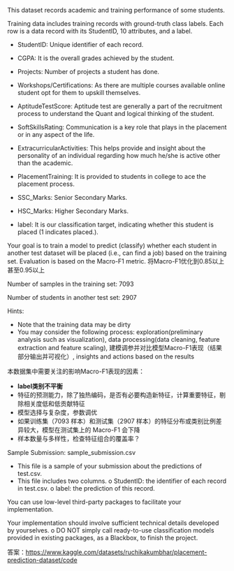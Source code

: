 This dataset records academic and training performance of some students. 

Training data includes training records with ground-truth class labels. Each row is a data record with its StudentID, 10 attributes, and a label.

- StudentID: Unique identifier of each record.
- CGPA: It is the overall grades achieved by the student.
- Projects: Number of projects a student has done.
- Workshops/Certifications: As there are multiple courses available online student opt for them to upskill themselves.
- AptitudeTestScore: Aptitude test are generally a part of the recruitment process to understand the Quant and logical thinking of the student.
- SoftSkillsRating: Communication is a key role that plays in the placement or in any aspect of the life.
- ExtracurricularActivities: This helps provide and insight about the personality of an individual regarding how much he/she is active other than the academic.
- PlacementTraining: It is provided to students in college to ace the placement process.
- SSC_Marks: Senior Secondary Marks.
- HSC_Marks: Higher Secondary Marks.

- label: It is our classification target, indicating whether this student is placed (1 indicates placed.).

Your goal is to train a model to predict (classify) whether each student in another test dataset will be placed (i.e., can find a job) based on the training set. Evaluation is based on the Macro-F1 metric. 将Macro-F1优化到0.85以上甚至0.95以上

Number of samples in the training set: 7093

Number of students in another test set: 2907

Hints:

- Note that the training data may be dirty
- You may consider the following process: exploration(preliminary analysis such as visualization), data processing(data cleaning, feature extraction and feature scaling), 建模调参并对比模型Macro-F1表现（结果部分输出并可视化）, insights and actions based on the results

本数据集中需要关注的影响Macro-F1表现的因素：

- **label类别不平衡**
- 特征的预测能力，除了独热编码，是否有必要构造新特征，计算重要特征，剔除相关度低和低贡献特征
- 模型选择与复杂度，参数调优
- 如果训练集（7093 样本）和测试集（2907 样本）的特征分布或类别比例差异较大，模型在测试集上的 Macro-F1 会下降
- 样本数量与多样性，检查特征组合的覆盖率？

Sample Submission: sample_submission.csv

- This file is a sample of your submission about the predictions of test.csv.
- This file includes two columns.
o StudentID: the identifier of each record in test.csv.
o label: the prediction of this record.



You can use low-level third-party packages to facilitate your implementation.

Your implementation should involve sufficient technical details developed by
yourselves.
	o DO NOT simply call ready-to-use classification models provided in existing packages, as a Blackbox, to finish the project.



答案：https://www.kaggle.com/datasets/ruchikakumbhar/placement-prediction-dataset/code